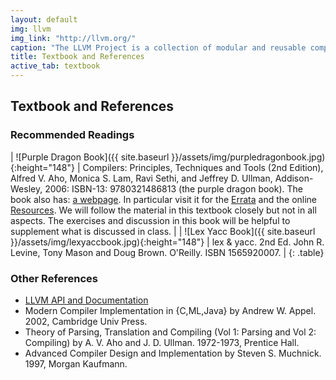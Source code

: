 ```yaml
---
layout: default
img: llvm
img_link: "http://llvm.org/"
caption: "The LLVM Project is a collection of modular and reusable compiler and toolchain technologies. "
title: Textbook and References
active_tab: textbook
---
```


## Textbook and References

### Recommended Readings

| ![Purple Dragon Book]({{ site.baseurl }}/assets/img/purpledragonbook.jpg){:height="148"} | Compilers: Principles, Techniques and Tools (2nd Edition), Alfred V. Aho, Monica S. Lam, Ravi Sethi, and Jeffrey D. Ullman, Addison-Wesley, 2006: ISBN-13: 9780321486813 (the purple dragon book).  The book also has: [a webpage](http://dragonbook.stanford.edu/). In particular visit it for the [Errata](http://dragonbook.stanford.edu/#errata) and the online [Resources](http://dragonbook.stanford.edu/#courses).  We will follow the material in this textbook closely but not in all aspects. The exercises and discussion in this book will be helpful to supplement what is discussed in class. |
| ![Lex Yacc Book]({{ site.baseurl }}/assets/img/lexyaccbook.jpg){:height="148"} | lex &amp; yacc. 2nd Ed. John R. Levine, Tony Mason and Doug Brown. O'Reilly. ISBN 1565920007. |
{: .table}

### Other References

* [LLVM API and Documentation](http://llvm.org/)
* Modern Compiler Implementation in {C,ML,Java} by Andrew W. Appel. 2002, Cambridge Univ Press.
* Theory of Parsing, Translation and Compiling (Vol 1: Parsing and Vol 2: Compiling) by A. V. Aho and J. D. Ullman. 1972-1973, Prentice Hall.
* Advanced Compiler Design and Implementation by Steven S. Muchnick. 1997, Morgan Kaufmann.
